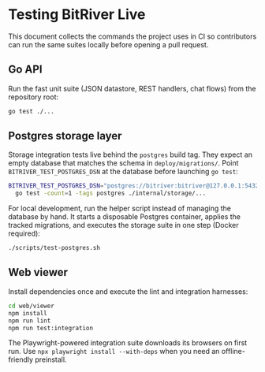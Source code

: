 # Testing BitRiver Live

This document collects the commands the project uses in CI so contributors can
run the same suites locally before opening a pull request.

## Go API

Run the fast unit suite (JSON datastore, REST handlers, chat flows) from the
repository root:

```bash
go test ./...
```

## Postgres storage layer

Storage integration tests live behind the `postgres` build tag. They expect an
empty database that matches the schema in `deploy/migrations/`. Point
`BITRIVER_TEST_POSTGRES_DSN` at the database before launching `go test`:

```bash
BITRIVER_TEST_POSTGRES_DSN="postgres://bitriver:bitriver@127.0.0.1:5432/bitriver_test?sslmode=disable" \
  go test -count=1 -tags postgres ./internal/storage/...
```

For local development, run the helper script instead of managing the database by
hand. It starts a disposable Postgres container, applies the tracked migrations,
and executes the storage suite in one step (Docker required):

```bash
./scripts/test-postgres.sh
```

## Web viewer

Install dependencies once and execute the lint and integration harnesses:

```bash
cd web/viewer
npm install
npm run lint
npm run test:integration
```

The Playwright-powered integration suite downloads its browsers on first run.
Use `npx playwright install --with-deps` when you need an offline-friendly
preinstall.
